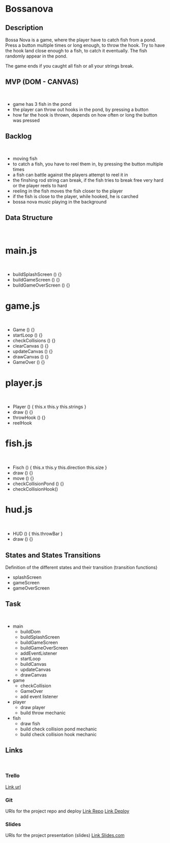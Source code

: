 # Bossanova

## Description

Bossa Nova is a game, where the player have to catch fish from a pond. Press a button multiple times or long enough, to throw the hook. Try to have the hook land close enough to a fish, to catch it eventually.
The fish randomly appear in the pond.

The game ends if you caught all fish or all your strings break.
​
## MVP (DOM - CANVAS)
​
- game has 3 fish in the pond
- the player can throw out hooks in the pond, by pressing a button
- how far the hook is thrown, depends on how often or long the button was pressed
​
## Backlog
​
- moving fish
- to catch a fish, you have to reel them in, by pressing the button multiple times
- a fish can battle against the players attempt to reel it in
- the finshing rod string can break, if the fish tries to break free very hard or the player reels to hard
- reeling in the fish moves the fish closer to the player
- if the fish is close to the player, while hooked, he is carched
- bossa nova music playing in the background
​
## Data Structure
​
# main.js
​
- buildSplashScreen () {}
- buildGameScreen () {}
- buildGameOverScreen () {}
​
# game.js
​
- Game () {}
- startLoop () {}
- checkCollisions () {}
- clearCanvas () {}
- updateCanvas () {}
- drawCanvas () {}
- GameOver () {}
​
# player.js 
​
- Player () {
    this.x
    this.y
    this.strings
}
- draw () {}
- throwHook () {}
- reelHook
​
# fish.js 
​
- Fisch () {
    this.x
    this.y
    this.direction
    this.size
}
- draw () {}
- move () {}
- checkCollisionPond () {}
- checkCollisionHook()
​
# hud.js 
​
- HUD () {
    this.throwBar
}
- draw () {}
​
## States and States Transitions
Definition of the different states and their transition (transition functions)
​
- splashScreen
- gameScreen
- gameOverScreen
​
## Task
​
- main
    - buildDom
    - buildSplashScreen
    - buildGameScreen
    - buildGameOverScreen
    - addEventListener
    - startLoop
    - buildCanvas
    - updateCanvas
    - drawCanvas
- game
    - checkCollision
    - GameOver
    - add event listener
- player
    - draw player
    - build throw mechanic
- fish
    - draw fish
    - build check collision pond mechanic
    - build check collision hook mechanic
​
## Links
​
### Trello
[Link url](https://trello.com/b/srPzTGcX/bossa-nova-development)
​
### Git
URls for the project repo and deploy
[Link Repo](https://github.com/Gk1mtd/bossanova)
[Link Deploy]()
​
### Slides
URls for the project presentation (slides)
[Link Slides.com](https://docs.google.com/presentation/d/1tr9gkdE8FFnluMSNd7gzdEoze9j_3G7Y5IxqIhdnvgs/edit?usp=sharing)
